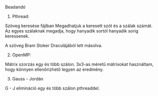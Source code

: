 Beadandó


1. Pthread:


Szöveg keresése fájlban
Megadhatjuk a keresett szót és a szálak számát.
Az egyes szálaknak megadja, hogy hanyadik sortól hanyadik sorig keressenek.

A szöveg Bram Stoker Draculájából lett másolva.


2. OpenMP:


Mátrix szorzás egy és több szálon.
3x3-as méretű mátrixokat használtam, hogy könnyen ellenőrizhető legyen az eredmény.


3. Gauss - Jordán


G - J elimináció egy és több szálon pthreaddel.

